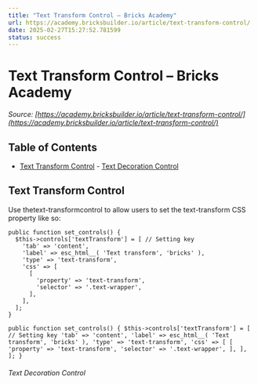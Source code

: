 ```yaml
---
title: "Text Transform Control – Bricks Academy"
url: https://academy.bricksbuilder.io/article/text-transform-control/
date: 2025-02-27T15:27:52.781599
status: success
---
```


# Text Transform Control – Bricks Academy

*Source: [https://academy.bricksbuilder.io/article/text-transform-control/](https://academy.bricksbuilder.io/article/text-transform-control/)*

## Table of Contents

- [Text Transform Control](#text-transform-control)
        - [Text Decoration Control](#text-decoration-control)

## Text Transform Control

Use thetext-transformcontrol to allow users to set the text-transform CSS property like so:

```
public function set_controls() {
  $this->controls['textTransform'] = [ // Setting key
    'tab' => 'content',
    'label' => esc_html__( 'Text transform', 'bricks' ),
    'type' => 'text-transform',
    'css' => [
      [
        'property' => 'text-transform',
        'selector' => '.text-wrapper',
      ],
    ],
  ];
}
```

`public function set_controls() {
  $this->controls['textTransform'] = [ // Setting key
    'tab' => 'content',
    'label' => esc_html__( 'Text transform', 'bricks' ),
    'type' => 'text-transform',
    'css' => [
      [
        'property' => 'text-transform',
        'selector' => '.text-wrapper',
      ],
    ],
  ];
}`

###### Text Decoration Control

